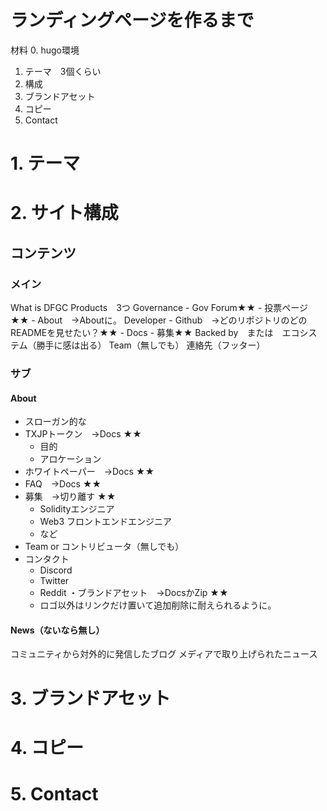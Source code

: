 # ランディングページを作るまで

材料
 0. hugo環境
 1. テーマ　3個くらい
 2. 構成
 3. ブランドアセット
 4. コピー
 5. Contact

# 1. テーマ


# 2. サイト構成

## コンテンツ

### メイン

What is DFGC
Products　3つ
Governance
	- Gov Forum★★
	- 投票ページ★★
	- About　→Aboutに。
Developer
	- Github　→どのリポジトリのどのREADMEを見せたい？★★
	- Docs
	- 募集★★
Backed by　または　エコシステム（勝手に感は出る）
Team（無しでも）
連絡先（フッター）

### サブ

#### About
- スローガン的な
- TXJPトークン　→Docs ★★
	- 目的
	- アロケーション
- ホワイトペーパー　→Docs ★★
- FAQ　→Docs ★★
- 募集　→切り離す ★★
	- Solidityエンジニア
	- Web3 フロントエンドエンジニア
	- など
- Team or コントリビュータ（無しでも）
- コンタクト
	- Discord
	- Twitter
	- Reddit
・ブランドアセット　→DocsかZip ★★
	- ロゴ以外はリンクだけ置いて追加削除に耐えられるように。

#### News（ないなら無し）
コミュニティから対外的に発信したブログ
メディアで取り上げられたニュース


# 3. ブランドアセット


# 4. コピー


# 5. Contact

